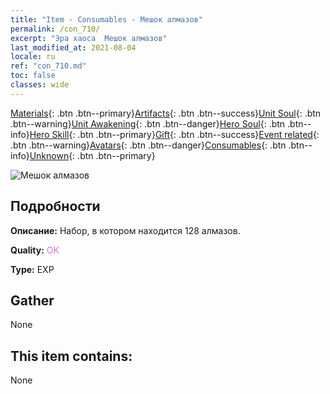 ```yaml
---
title: "Item - Consumables - Мешок алмазов"
permalink: /con_710/
excerpt: "Эра хаоса  Мешок алмазов"
last_modified_at: 2021-08-04
locale: ru
ref: "con_710.md"
toc: false
classes: wide
---
```

 [Materials](/ItemsRU/){: .btn .btn--primary}[Artifacts](/ItemsRU/Artifacts/){: .btn .btn--success}[Unit Soul](/ItemsRU/UnitSoul/){: .btn .btn--warning}[Unit Awakening](/ItemsRU/UnitAwakening/){: .btn .btn--danger}[Hero Soul](/ItemsRU/HeroSoul/){: .btn .btn--info}[Hero Skill](/ItemsRU/HeroSkill/){: .btn .btn--primary}[Gift](/ItemsRU/Gift/){: .btn .btn--success}[Event related](/ItemsRU/Events/){: .btn .btn--warning}[Avatars](/ItemsRU/Avatars/){: .btn .btn--danger}[Consumables](/ItemsRU/Consumables/){: .btn .btn--info}[Unknown](/ItemsRU/Unknown/){: .btn .btn--primary}

 ![Мешок алмазов](/images/t/i_509.png)

## Подробности
 **Описание:** Набор, в котором находится 128 алмазов.

 **Quality:** <span style="color: #DA70D6">OK</span>

 **Type:** EXP

## Gather

  None

## This item contains:

  None


